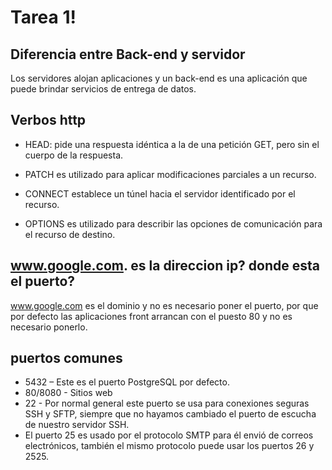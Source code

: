 # Tarea 1!
## Diferencia entre Back-end y servidor
Los servidores alojan aplicaciones y un back-end es una aplicación que puede brindar servicios de entrega de datos.

## Verbos http

* HEAD: pide una respuesta idéntica a la de una petición GET, pero sin el cuerpo de la respuesta.

* PATCH es utilizado para aplicar modificaciones parciales a un recurso.

* CONNECT establece un túnel hacia el servidor identificado por el recurso.

* OPTIONS es utilizado para describir las opciones de comunicación para el recurso de destino.

## www.google.com. es la direccion ip? donde esta el puerto?
www.google.com es el dominio y no es necesario poner el puerto, por que por defecto las aplicaciones front arrancan con el puesto 80 y no es necesario ponerlo.

## puertos comunes

* 5432 – Este es el puerto PostgreSQL por defecto.
* 80/8080 - Sitios web
* 22 - Por normal general este puerto se usa para conexiones seguras SSH y SFTP, siempre que no hayamos cambiado el puerto de escucha de nuestro servidor SSH.
* El puerto 25 es usado por el protocolo SMTP para él envió de correos electrónicos, también el mismo protocolo puede usar los puertos 26 y 2525.